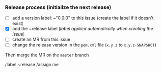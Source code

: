 
### Release process (initialize the next release)

- [ ] add a version label: ~"0.0.0" to this issue (create the label if it doesn't exist)
- [x] add the ~release label (*label applied automatically when creating the issue*)
- [ ] create an MR from this issue
- [ ] change the release version in the `pom.xml` file (`x.y.z` to `x.y.z-SNAPSHOT`)

Then merge the MR on the `master` branch

/label ~release
/assign me
